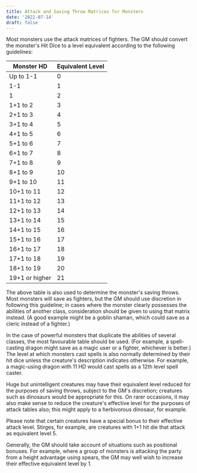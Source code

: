 ```yaml
---
title: Attack and Saving Throw Matrices for Monsters
date: '2022-07-14'
draft: false
---
```


Most monsters use the attack matrices of fighters. The GM should convert the monster's Hit Dice to a level equivalent according to the following guidelines:

| **Monster HD** | **Equivalent Level** |
| -------------- | -------------------- |
| Up to 1-1      | 0                    |
| 1-1            | 1                    |
| 1              | 2                    |
| 1+1 to 2       | 3                    |
| 2+1 to 3       | 4                    |
| 3+1 to 4       | 5                    |
| 4+1 to 5       | 6                    |
| 5+1 to 6       | 7                    |
| 6+1 to 7       | 8                    |
| 7+1 to 8       | 9                    |
| 8+1 to 9       | 10                   |
| 9+1 to 10      | 11                   |
| 10+1 to 11     | 12                   |
| 11+1 to 12     | 13                   |
| 12+1 to 13     | 14                   |
| 13+1 to 14     | 15                   |
| 14+1 to 15     | 16                   |
| 15+1 to 16     | 17                   |
| 16+1 to 17     | 18                   |
| 17+1 to 18     | 19                   |
| 18+1 to 19     | 20                   |
| 19+1 or higher | 21                   |

The above table is also used to determine the monster's saving throws. Most monsters will save as fighters, but the GM should use discretion in following this guideline; in cases where the monster clearly possesses the abilities of another class, consideration should be given to using that matrix instead. (A good example might be a goblin shaman, which could save as a cleric instead of a fighter.)

In the case of powerful monsters that duplicate the abilities of several classes, the most favourable table should be used. (For example, a spell-casting dragon might save as a magic user or a fighter, whichever is better.) The level at which monsters cast spells is also normally determined by their hit dice unless the creature's description indicates otherwise. For example, a magic-using dragon with 11 HD would cast spells as a 12th level spell caster.

Huge but unintelligent creatures may have their equivalent level reduced for the purposes of saving throws, subject to the GM's discretion; creatures such as dinosaurs would be appropriate for this. On rarer occasions, it may also make sense to reduce the creature's effective level for the purposes of attack tables also; this might apply to a herbivorous dinosaur, for example.

Please note that certain creatures have a special bonus to their effective attack level. Stirges, for example, are creatures with 1+1 hit die that attack as equivalent level 5.

Generally, the GM should take account of situations such as positional bonuses. For example, where a group of monsters is attacking the party from a height advantage using spears, the GM may well wish to increase their effective equivalent level by 1.
